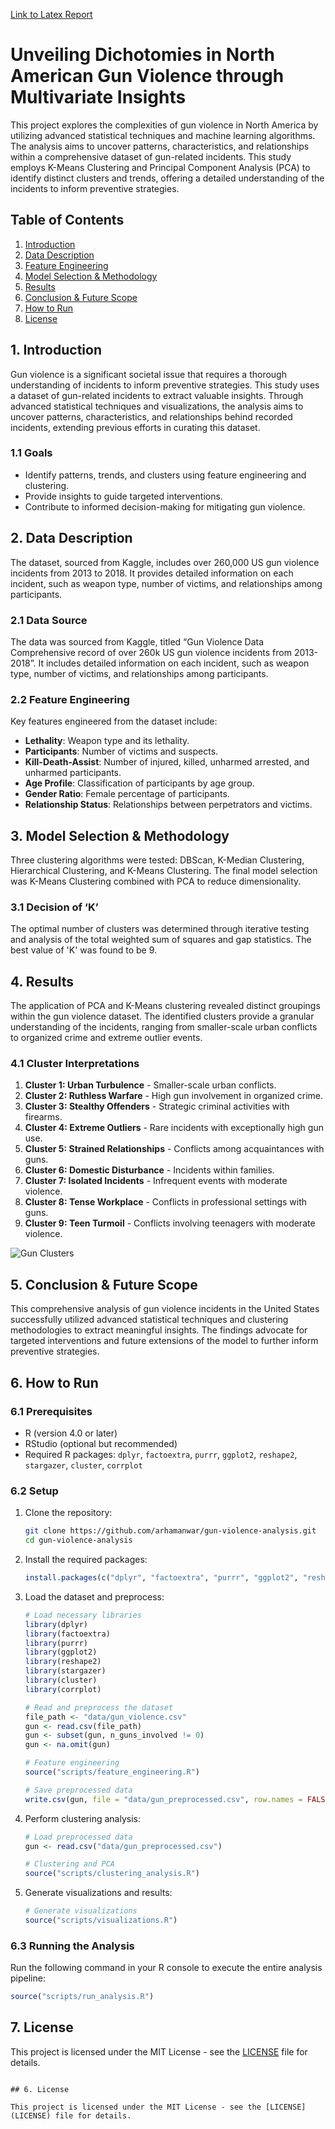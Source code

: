 [Link to Latex Report](https://github.com/arham-anwar/Disecting_gun_violence_crime_scene_using_multivariate_stats/blob/main/Final_Anonymous.pdf)

# Unveiling Dichotomies in North American Gun Violence through Multivariate Insights

This project explores the complexities of gun violence in North America by utilizing advanced statistical techniques and machine learning algorithms. The analysis aims to uncover patterns, characteristics, and relationships within a comprehensive dataset of gun-related incidents. This study employs K-Means Clustering and Principal Component Analysis (PCA) to identify distinct clusters and trends, offering a detailed understanding of the incidents to inform preventive strategies.

## Table of Contents

1. [Introduction](#introduction)
2. [Data Description](#data-description)
3. [Feature Engineering](#feature-engineering)
4. [Model Selection & Methodology](#model-selection--methodology)
5. [Results](#results)
6. [Conclusion & Future Scope](#conclusion--future-scope)
7. [How to Run](#how-to-run)
8. [License](#license)

## 1. Introduction

Gun violence is a significant societal issue that requires a thorough understanding of incidents to inform preventive strategies. This study uses a dataset of gun-related incidents to extract valuable insights. Through advanced statistical techniques and visualizations, the analysis aims to uncover patterns, characteristics, and relationships behind recorded incidents, extending previous efforts in curating this dataset.

### 1.1 Goals

- Identify patterns, trends, and clusters using feature engineering and clustering.
- Provide insights to guide targeted interventions.
- Contribute to informed decision-making for mitigating gun violence.

## 2. Data Description

The dataset, sourced from Kaggle, includes over 260,000 US gun violence incidents from 2013 to 2018. It provides detailed information on each incident, such as weapon type, number of victims, and relationships among participants.

### 2.1 Data Source

The data was sourced from Kaggle, titled “Gun Violence Data Comprehensive record of over 260k US gun violence incidents from 2013-2018”. It includes detailed information on each incident, such as weapon type, number of victims, and relationships among participants.

### 2.2 Feature Engineering

Key features engineered from the dataset include:
- **Lethality**: Weapon type and its lethality.
- **Participants**: Number of victims and suspects.
- **Kill-Death-Assist**: Number of injured, killed, unharmed arrested, and unharmed participants.
- **Age Profile**: Classification of participants by age group.
- **Gender Ratio**: Female percentage of participants.
- **Relationship Status**: Relationships between perpetrators and victims.

## 3. Model Selection & Methodology

Three clustering algorithms were tested: DBScan, K-Median Clustering, Hierarchical Clustering, and K-Means Clustering. The final model selection was K-Means Clustering combined with PCA to reduce dimensionality.

### 3.1 Decision of ‘K’

The optimal number of clusters was determined through iterative testing and analysis of the total weighted sum of squares and gap statistics. The best value of 'K' was found to be 9.

## 4. Results

The application of PCA and K-Means clustering revealed distinct groupings within the gun violence dataset. The identified clusters provide a granular understanding of the incidents, ranging from smaller-scale urban conflicts to organized crime and extreme outlier events.

### 4.1 Cluster Interpretations

1. **Cluster 1: Urban Turbulence** - Smaller-scale urban conflicts.
2. **Cluster 2: Ruthless Warfare** - High gun involvement in organized crime.
3. **Cluster 3: Stealthy Offenders** - Strategic criminal activities with firearms.
4. **Cluster 4: Extreme Outliers** - Rare incidents with exceptionally high gun use.
5. **Cluster 5: Strained Relationships** - Conflicts among acquaintances with guns.
6. **Cluster 6: Domestic Disturbance** - Incidents within families.
7. **Cluster 7: Isolated Incidents** - Infrequent events with moderate violence.
8. **Cluster 8: Tense Workplace** - Conflicts in professional settings with guns.
9. **Cluster 9: Teen Turmoil** - Conflicts involving teenagers with moderate violence.

![Gun Clusters](https://github.com/arham-anwar/GunViolenceData_DichotomyAnalysis_MultivariateStats/blob/main/Images/GunClusters.png)

## 5. Conclusion & Future Scope

This comprehensive analysis of gun violence incidents in the United States successfully utilized advanced statistical techniques and clustering methodologies to extract meaningful insights. The findings advocate for targeted interventions and future extensions of the model to further inform preventive strategies.

## 6. How to Run

### 6.1 Prerequisites

- R (version 4.0 or later)
- RStudio (optional but recommended)
- Required R packages: `dplyr`, `factoextra`, `purrr`, `ggplot2`, `reshape2`, `stargazer`, `cluster`, `corrplot`

### 6.2 Setup

1. Clone the repository:
   ```bash
   git clone https://github.com/arhamanwar/gun-violence-analysis.git
   cd gun-violence-analysis
   ```

2. Install the required packages:
   ```r
   install.packages(c("dplyr", "factoextra", "purrr", "ggplot2", "reshape2", "stargazer", "cluster", "corrplot"))
   ```

3. Load the dataset and preprocess:
   ```r
   # Load necessary libraries
   library(dplyr)
   library(factoextra)
   library(purrr)
   library(ggplot2)
   library(reshape2)
   library(stargazer)
   library(cluster)
   library(corrplot)

   # Read and preprocess the dataset
   file_path <- "data/gun_violence.csv"
   gun <- read.csv(file_path)
   gun <- subset(gun, n_guns_involved != 0)
   gun <- na.omit(gun)
   
   # Feature engineering
   source("scripts/feature_engineering.R")

   # Save preprocessed data
   write.csv(gun, file = "data/gun_preprocessed.csv", row.names = FALSE)
   ```

4. Perform clustering analysis:
   ```r
   # Load preprocessed data
   gun <- read.csv("data/gun_preprocessed.csv")

   # Clustering and PCA
   source("scripts/clustering_analysis.R")
   ```

5. Generate visualizations and results:
   ```r
   # Generate visualizations
   source("scripts/visualizations.R")
   ```

### 6.3 Running the Analysis

Run the following command in your R console to execute the entire analysis pipeline:
```r
source("scripts/run_analysis.R")
```

## 7. License

This project is licensed under the MIT License - see the [LICENSE](LICENSE) file for details.

```

## 6. License

This project is licensed under the MIT License - see the [LICENSE](LICENSE) file for details.
```
